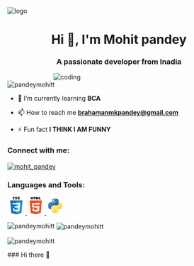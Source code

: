 ![logo](https://github.com/Pandeymohitt/Pandeymohitt/blob/main/POSTER.PNG)
<h1 align="center">Hi 👋, I'm Mohit pandey</h1>
<h3 align="center">A passionate developer from Inadia</h3>
<img align="right" alt="coding" width="400" src="https://www.google.com/url?sa=i&url=https%3A%2F%2Fgithub.com%2Frudrabarad%2FGifs&psig=AOvVaw1XSR1_I7IeFCb13R0BUspM&ust=1714574190219000&source=images&cd=vfe&opi=89978449&ved=0CBEQjRxqFwoTCPjaqOyU6oUDFQAAAAAdAAAAABAE">
<p align="left"> <img src="https://komarev.com/ghpvc/?username=pandeymohitt&label=Profile%20views&color=0e75b6&style=flat" alt="pandeymohitt" /> </p>

- 🌱 I’m currently learning **BCA**

- 📫 How to reach me **brahamanmkpandey@gmail.com**

- ⚡ Fun fact **I THINK I AM FUNNY**

<h3 align="left">Connect with me:</h3>
<p align="left">
<a href="https://instagram.com/mohit_pandey" target="blank"><img align="center" src="https://raw.githubusercontent.com/rahuldkjain/github-profile-readme-generator/master/src/images/icons/Social/instagram.svg" alt="mohit_pandey" height="30" width="40" /></a>
</p>

<h3 align="left">Languages and Tools:</h3>
<p align="left"> <a href="https://www.w3schools.com/css/" target="_blank" rel="noreferrer"> <img src="https://raw.githubusercontent.com/devicons/devicon/master/icons/css3/css3-original-wordmark.svg" alt="css3" width="40" height="40"/> </a> <a href="https://www.w3.org/html/" target="_blank" rel="noreferrer"> <img src="https://raw.githubusercontent.com/devicons/devicon/master/icons/html5/html5-original-wordmark.svg" alt="html5" width="40" height="40"/> </a> <a href="https://www.python.org" target="_blank" rel="noreferrer"> <img src="https://raw.githubusercontent.com/devicons/devicon/master/icons/python/python-original.svg" alt="python" width="40" height="40"/> </a> </p>

<p><img align="left" src="https://github-readme-stats.vercel.app/api/top-langs?username=pandeymohitt&show_icons=true&locale=en&layout=compact" alt="pandeymohitt" /></p>

<p>&nbsp;<img align="center" src="https://github-readme-stats.vercel.app/api?username=pandeymohitt&show_icons=true&locale=en" alt="pandeymohitt" /></p>

<p><img align="center" src="https://github-readme-streak-stats.herokuapp.com/?user=pandeymohitt&" alt="pandeymohitt" /></p>### Hi there 👋

<!--
**Pandeymohitt/Pandeymohitt** is a ✨ _special_ ✨ repository because its `README.md` (this file) appears on your GitHub profile.

Here are some ideas to get you started:

- 🔭 I’m currently working on ...
- 🌱 I’m currently learning ...
- 👯 I’m looking to collaborate on ...
- 🤔 I’m looking for help with ...
- 💬 Ask me about ...
- 📫 How to reach me: ...
- 😄 Pronouns: ...
- ⚡ Fun fact: ...
-->
